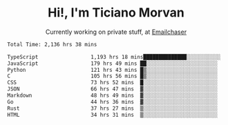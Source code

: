 <h1 align="center">Hi!, I'm Ticiano Morvan</h1>
<p align="center">Currently working on private stuff, at <a href="https://emailchaser.com" target="_blank">Emailchaser</a></p>

<!--START_SECTION:waka-->

```txt
Total Time: 2,136 hrs 38 mins

TypeScript                 1,193 hrs 18 mins██████████████░░░░░░░░░░░   55.85 %
JavaScript                 179 hrs 49 mins ██░░░░░░░░░░░░░░░░░░░░░░░   08.42 %
Python                     121 hrs 43 mins █▒░░░░░░░░░░░░░░░░░░░░░░░   05.70 %
C                          105 hrs 56 mins █▒░░░░░░░░░░░░░░░░░░░░░░░   04.96 %
CSS                        73 hrs 52 mins  █░░░░░░░░░░░░░░░░░░░░░░░░   03.46 %
JSON                       66 hrs 47 mins  ▓░░░░░░░░░░░░░░░░░░░░░░░░   03.13 %
Markdown                   48 hrs 49 mins  ▓░░░░░░░░░░░░░░░░░░░░░░░░   02.29 %
Go                         44 hrs 36 mins  ▓░░░░░░░░░░░░░░░░░░░░░░░░   02.09 %
Rust                       37 hrs 27 mins  ▒░░░░░░░░░░░░░░░░░░░░░░░░   01.75 %
HTML                       34 hrs 31 mins  ▒░░░░░░░░░░░░░░░░░░░░░░░░   01.62 %
```

<!--END_SECTION:waka-->
